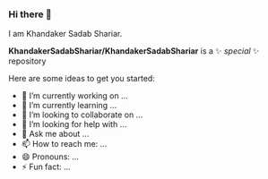 ### Hi there 👋
I am Khandaker Sadab Shariar. 


**KhandakerSadabShariar/KhandakerSadabShariar** is a ✨ _special_ ✨ repository

Here are some ideas to get you started:

- 🔭 I’m currently working on ...
- 🌱 I’m currently learning ...
- 👯 I’m looking to collaborate on ...
- 🤔 I’m looking for help with ...
- 💬 Ask me about ...
- 📫 How to reach me: ...
- 😄 Pronouns: ...
- ⚡ Fun fact: ...

